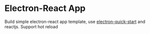 # Electron-React App

Build simple electron-react app template,  use [electron-quick-start][1] and reactjs. Support hot reload



[1]:https://github.com/electron/electron-quick-start